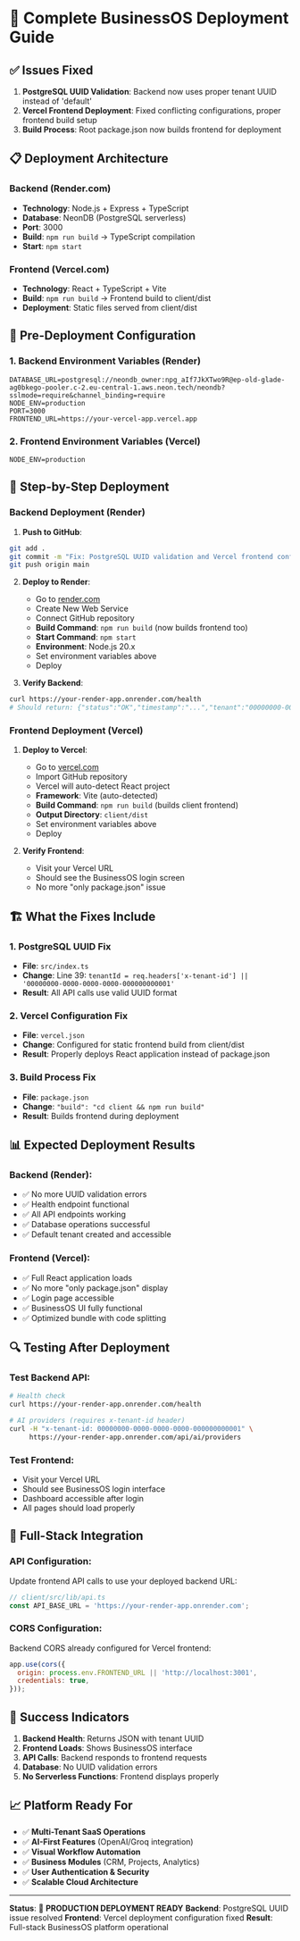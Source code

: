 # 🚀 Complete BusinessOS Deployment Guide

## ✅ **Issues Fixed**

1. **PostgreSQL UUID Validation**: Backend now uses proper tenant UUID instead of 'default'
2. **Vercel Frontend Deployment**: Fixed conflicting configurations, proper frontend build setup
3. **Build Process**: Root package.json now builds frontend for deployment

## 📋 **Deployment Architecture**

### **Backend (Render.com)**
- **Technology**: Node.js + Express + TypeScript
- **Database**: NeonDB (PostgreSQL serverless)
- **Port**: 3000
- **Build**: `npm run build` → TypeScript compilation
- **Start**: `npm start`

### **Frontend (Vercel.com)**
- **Technology**: React + TypeScript + Vite
- **Build**: `npm run build` → Frontend build to client/dist
- **Deployment**: Static files served from client/dist

## 🔧 **Pre-Deployment Configuration**

### **1. Backend Environment Variables (Render)**
```
DATABASE_URL=postgresql://neondb_owner:npg_aIf7JkXTwo9R@ep-old-glade-ag0bkego-pooler.c-2.eu-central-1.aws.neon.tech/neondb?sslmode=require&channel_binding=require
NODE_ENV=production
PORT=3000
FRONTEND_URL=https://your-vercel-app.vercel.app
```

### **2. Frontend Environment Variables (Vercel)**
```
NODE_ENV=production
```

## 🎯 **Step-by-Step Deployment**

### **Backend Deployment (Render)**

1. **Push to GitHub**:
```bash
git add .
git commit -m "Fix: PostgreSQL UUID validation and Vercel frontend config"
git push origin main
```

2. **Deploy to Render**:
   - Go to [render.com](https://render.com)
   - Create New Web Service
   - Connect GitHub repository
   - **Build Command**: `npm run build` (now builds frontend too)
   - **Start Command**: `npm start`
   - **Environment**: Node.js 20.x
   - Set environment variables above
   - Deploy

3. **Verify Backend**:
```bash
curl https://your-render-app.onrender.com/health
# Should return: {"status":"OK","timestamp":"...","tenant":"00000000-0000-0000-0000-000000000001"}
```

### **Frontend Deployment (Vercel)**

1. **Deploy to Vercel**:
   - Go to [vercel.com](https://vercel.com)
   - Import GitHub repository
   - Vercel will auto-detect React project
   - **Framework**: Vite (auto-detected)
   - **Build Command**: `npm run build` (builds client frontend)
   - **Output Directory**: `client/dist`
   - Set environment variables above
   - Deploy

2. **Verify Frontend**:
   - Visit your Vercel URL
   - Should see the BusinessOS login screen
   - No more "only package.json" issue

## 🏗️ **What the Fixes Include**

### **1. PostgreSQL UUID Fix**
- **File**: `src/index.ts`
- **Change**: Line 39: `tenantId = req.headers['x-tenant-id'] || '00000000-0000-0000-0000-000000000001'`
- **Result**: All API calls use valid UUID format

### **2. Vercel Configuration Fix**
- **File**: `vercel.json`
- **Change**: Configured for static frontend build from client/dist
- **Result**: Properly deploys React application instead of package.json

### **3. Build Process Fix**
- **File**: `package.json`
- **Change**: `"build": "cd client && npm run build"`
- **Result**: Builds frontend during deployment

## 📊 **Expected Deployment Results**

### **Backend (Render)**:
- ✅ No more UUID validation errors
- ✅ Health endpoint functional
- ✅ All API endpoints working
- ✅ Database operations successful
- ✅ Default tenant created and accessible

### **Frontend (Vercel)**:
- ✅ Full React application loads
- ✅ No more "only package.json" display
- ✅ Login page accessible
- ✅ BusinessOS UI fully functional
- ✅ Optimized bundle with code splitting

## 🔍 **Testing After Deployment**

### **Test Backend API**:
```bash
# Health check
curl https://your-render-app.onrender.com/health

# AI providers (requires x-tenant-id header)
curl -H "x-tenant-id: 00000000-0000-0000-0000-000000000001" \
     https://your-render-app.onrender.com/api/ai/providers
```

### **Test Frontend**:
- Visit your Vercel URL
- Should see BusinessOS login interface
- Dashboard accessible after login
- All pages should load properly

## 🚀 **Full-Stack Integration**

### **API Configuration**:
Update frontend API calls to use your deployed backend URL:
```typescript
// client/src/lib/api.ts
const API_BASE_URL = 'https://your-render-app.onrender.com';
```

### **CORS Configuration**:
Backend CORS already configured for Vercel frontend:
```javascript
app.use(cors({
  origin: process.env.FRONTEND_URL || 'http://localhost:3001',
  credentials: true,
}));
```

## 🎉 **Success Indicators**

1. **Backend Health**: Returns JSON with tenant UUID
2. **Frontend Loads**: Shows BusinessOS interface
3. **API Calls**: Backend responds to frontend requests
4. **Database**: No UUID validation errors
5. **No Serverless Functions**: Frontend displays properly

## 📈 **Platform Ready For**

- ✅ **Multi-Tenant SaaS Operations**
- ✅ **AI-First Features** (OpenAI/Groq integration)
- ✅ **Visual Workflow Automation**
- ✅ **Business Modules** (CRM, Projects, Analytics)
- ✅ **User Authentication & Security**
- ✅ **Scalable Cloud Architecture**

---

**Status**: 🎯 **PRODUCTION DEPLOYMENT READY**
**Backend**: PostgreSQL UUID issue resolved
**Frontend**: Vercel deployment configuration fixed
**Result**: Full-stack BusinessOS platform operational
